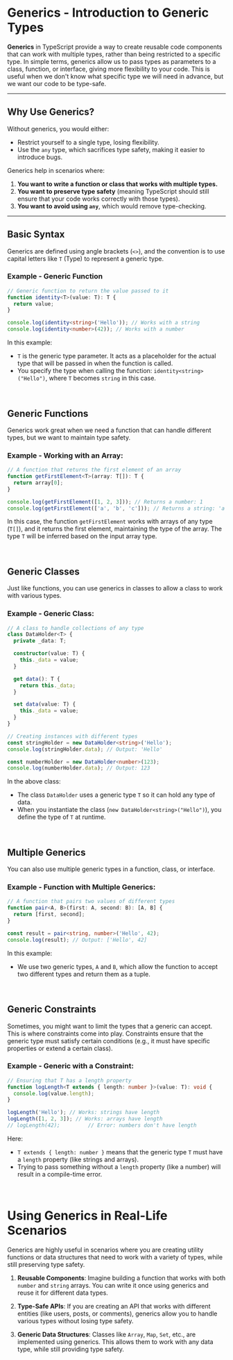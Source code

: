 # Generics - Introduction to Generic Types

**Generics** in TypeScript provide a way to create reusable code components that can work with multiple types, rather than being restricted to a specific type. In simple terms, generics allow us to pass types as parameters to a class, function, or interface, giving more flexibility to your code. This is useful when we don't know what specific type we will need in advance, but we want our code to be type-safe.

---

## Why Use Generics?

Without generics, you would either:

- Restrict yourself to a single type, losing flexibility.
- Use the `any` type, which sacrifices type safety, making it easier to introduce bugs.

Generics help in scenarios where:

1. **You want to write a function or class that works with multiple types.**
2. **You want to preserve type safety** (meaning TypeScript should still ensure that your code works correctly with those types).
3. **You want to avoid using `any`**, which would remove type-checking.

---

## Basic Syntax

Generics are defined using angle brackets (`<>`), and the convention is to use capital letters like `T` (Type) to represent a generic type.

### Example - Generic Function

```typescript
// Generic function to return the value passed to it
function identity<T>(value: T): T {
  return value;
}

console.log(identity<string>('Hello')); // Works with a string
console.log(identity<number>(42)); // Works with a number
```

In this example:

- `T` is the generic type parameter. It acts as a placeholder for the actual type that will be passed in when the function is called.
- You specify the type when calling the function: `identity<string>("Hello")`, where `T` becomes `string` in this case.

</br>

## Generic Functions

Generics work great when we need a function that can handle different types, but we want to maintain type safety.

### Example - Working with an Array:

```typescript
// A function that returns the first element of an array
function getFirstElement<T>(array: T[]): T {
  return array[0];
}

console.log(getFirstElement([1, 2, 3])); // Returns a number: 1
console.log(getFirstElement(['a', 'b', 'c'])); // Returns a string: 'a'
```

In this case, the function `getFirstElement` works with arrays of any type (`T[]`), and it returns the first element, maintaining the type of the array. The type `T` will be inferred based on the input array type.

</br>

## Generic Classes

Just like functions, you can use generics in classes to allow a class to work with various types.

### Example - Generic Class:

```typescript
// A class to handle collections of any type
class DataHolder<T> {
  private _data: T;

  constructor(value: T) {
    this._data = value;
  }

  get data(): T {
    return this._data;
  }

  set data(value: T) {
    this._data = value;
  }
}

// Creating instances with different types
const stringHolder = new DataHolder<string>('Hello');
console.log(stringHolder.data); // Output: 'Hello'

const numberHolder = new DataHolder<number>(123);
console.log(numberHolder.data); // Output: 123
```

In the above class:

- The class `DataHolder` uses a generic type `T` so it can hold any type of data.
- When you instantiate the class (`new DataHolder<string>("Hello")`), you define the type of `T` at runtime.

</br>

## Multiple Generics

You can also use multiple generic types in a function, class, or interface.

### Example - Function with Multiple Generics:

```typescript
// A function that pairs two values of different types
function pair<A, B>(first: A, second: B): [A, B] {
  return [first, second];
}

const result = pair<string, number>('Hello', 42);
console.log(result); // Output: ['Hello', 42]
```

In this example:

- We use two generic types, `A` and `B`, which allow the function to accept two different types and return them as a tuple.

</br>

## Generic Constraints

Sometimes, you might want to limit the types that a generic can accept. This is where constraints come into play. Constraints ensure that the generic type must satisfy certain conditions (e.g., it must have specific properties or extend a certain class).

### Example - Generic with a Constraint:

```typescript
// Ensuring that T has a length property
function logLength<T extends { length: number }>(value: T): void {
  console.log(value.length);
}

logLength('Hello'); // Works: strings have length
logLength([1, 2, 3]); // Works: arrays have length
// logLength(42);         // Error: numbers don't have length
```

Here:

- `T extends { length: number }` means that the generic type `T` must have a `length` property (like strings and arrays).
- Trying to pass something without a `length` property (like a number) will result in a compile-time error.

</br>

# Using Generics in Real-Life Scenarios

Generics are highly useful in scenarios where you are creating utility functions or data structures that need to work with a variety of types, while still preserving type safety.

1. **Reusable Components**: Imagine building a function that works with both `number` and `string` arrays. You can write it once using generics and reuse it for different data types.

2. **Type-Safe APIs**: If you are creating an API that works with different entities (like users, posts, or comments), generics allow you to handle various types without losing type safety.

3. **Generic Data Structures**: Classes like `Array`, `Map`, `Set`, etc., are implemented using generics. This allows them to work with any data type, while still providing type safety.
